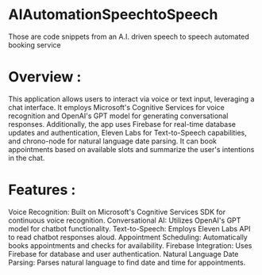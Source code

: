 # AIAutomationSpeechtoSpeech
Those are code snippets from an A.I. driven speech to speech automated booking service

# Overview : 

This application allows users to interact via voice or text input, leveraging a chat interface. It employs Microsoft's Cognitive Services for voice recognition and OpenAI's GPT model for generating conversational responses. Additionally, the app uses Firebase for real-time database updates and authentication, Eleven Labs for Text-to-Speech capabilities, and chrono-node for natural language date parsing. It can book appointments based on available slots and summarize the user's intentions in the chat.

# Features :

Voice Recognition: Built on Microsoft's Cognitive Services SDK for continuous voice recognition.
Conversational AI: Utilizes OpenAI's GPT model for chatbot functionality.
Text-to-Speech: Employs Eleven Labs API to read chatbot responses aloud.
Appointment Scheduling: Automatically books appointments and checks for availability.
Firebase Integration: Uses Firebase for database and user authentication.
Natural Language Date Parsing: Parses natural language to find date and time for appointments.
